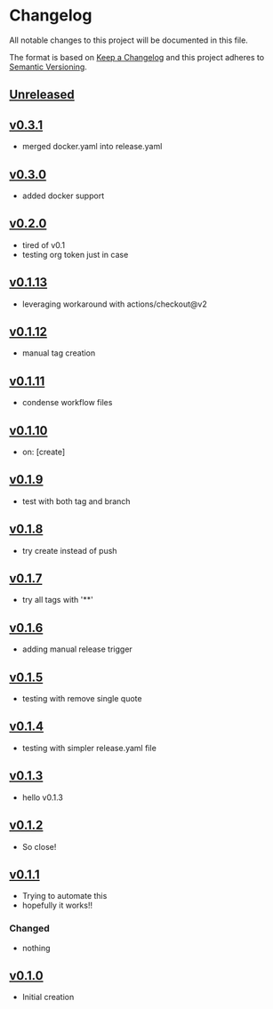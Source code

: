 # Changelog
All notable changes to this project will be documented in this file.

The format is based on [Keep a Changelog](http://keepachangelog.com/en/1.0.0/)
and this project adheres to [Semantic Versioning](http://semver.org/spec/v2.0.0.html).

## [Unreleased]

## [v0.3.1]
- merged docker.yaml into release.yaml

## [v0.3.0]
- added docker support

## [v0.2.0]
- tired of v0.1
- testing org token just in case

## [v0.1.13]
- leveraging workaround with actions/checkout@v2

## [v0.1.12]
- manual tag creation

## [v0.1.11]
- condense workflow files

## [v0.1.10]
- on: [create]

## [v0.1.9]
- test with both tag and branch

## [v0.1.8]
- try create instead of push

## [v0.1.7]
- try all tags with '**'

## [v0.1.6]
- adding manual release trigger

## [v0.1.5]
- testing with remove single quote

## [v0.1.4]
- testing with simpler release.yaml file

## [v0.1.3]
- hello v0.1.3

## [v0.1.2]
- So close!

## [v0.1.1]
- Trying to automate this
- hopefully it works!!

### Changed
- nothing

## [v0.1.0]
- Initial creation

[Unreleased]: https://github.com/xmidt-org/__PROJECT__/compare/v0.3.1..HEAD
[v0.3.1]: https://github.com/xmidt-org/__PROJECT__/compare/0.3.0...v0.3.1
[v0.3.0]: https://github.com/xmidt-org/__PROJECT__/compare/0.2.0...v0.3.0
[v0.2.0]: https://github.com/xmidt-org/__PROJECT__/compare/0.1.13...v0.2.0
[v0.1.13]: https://github.com/xmidt-org/__PROJECT__/compare/0.1.12...v0.1.13
[v0.1.12]: https://github.com/xmidt-org/__PROJECT__/compare/0.1.11...v0.1.12
[v0.1.11]: https://github.com/xmidt-org/__PROJECT__/compare/0.1.10...v0.1.11
[v0.1.10]: https://github.com/xmidt-org/__PROJECT__/compare/0.1.9...v0.1.10
[v0.1.9]: https://github.com/xmidt-org/__PROJECT__/compare/0.1.8...v0.1.9
[v0.1.8]: https://github.com/xmidt-org/__PROJECT__/compare/0.1.7...v0.1.8
[v0.1.7]: https://github.com/xmidt-org/__PROJECT__/compare/0.1.6...v0.1.7
[v0.1.6]: https://github.com/xmidt-org/__PROJECT__/compare/0.1.5...v0.1.6
[v0.1.5]: https://github.com/xmidt-org/__PROJECT__/compare/0.1.4...v0.1.5
[v0.1.4]: https://github.com/xmidt-org/__PROJECT__/compare/0.1.3...v0.1.4
[v0.1.3]: https://github.com/xmidt-org/__PROJECT__/compare/0.1.2...v0.1.3
[v0.1.2]: https://github.com/xmidt-org/__PROJECT__/compare/0.1.1...v0.1.2
[v0.1.1]: https://github.com/xmidt-org/__PROJECT__/compare/0.1.0...v0.1.1
[v0.1.0]: https://github.com/xmidt-org/__PROJECT__/compare/0.0.0...v0.1.0
